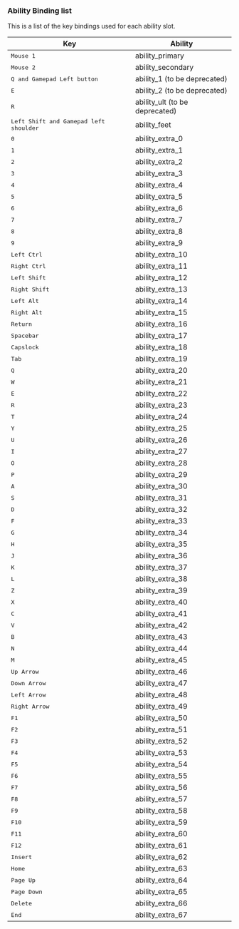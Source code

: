 ### Ability Binding list

This is a list of the key bindings used for each ability slot.

| Key | Ability |
| --- | ------- |
| <kbd>Mouse 1</kbd> | ability_primary |
| <kbd>Mouse 2</kbd> | ability_secondary |
| <kbd>Q and Gamepad Left button</kbd> | ability_1 (to be deprecated) |
| <kbd>E</kbd> | ability_2 (to be deprecated) |
| <kbd>R</kbd> | ability_ult (to be deprecated) |
| <kbd>Left Shift and Gamepad left shoulder</kbd> | ability_feet |
| <kbd>0</kbd> | ability_extra_0 |
| <kbd>1</kbd> | ability_extra_1 |
| <kbd>2</kbd> | ability_extra_2 |
| <kbd>3</kbd> | ability_extra_3 |
| <kbd>4</kbd> | ability_extra_4 |
| <kbd>5</kbd> | ability_extra_5 |
| <kbd>6</kbd> | ability_extra_6 |
| <kbd>7</kbd> | ability_extra_7 |
| <kbd>8</kbd> | ability_extra_8 |
| <kbd>9</kbd> | ability_extra_9 |
| <kbd>Left Ctrl</kbd> | ability_extra_10 |
| <kbd>Right Ctrl</kbd> | ability_extra_11 |
| <kbd>Left Shift</kbd> | ability_extra_12 |
| <kbd>Right Shift</kbd> | ability_extra_13 |
| <kbd>Left Alt</kbd> | ability_extra_14 |
| <kbd>Right Alt</kbd> | ability_extra_15 |
| <kbd>Return</kbd> | ability_extra_16 |
| <kbd>Spacebar</kbd> | ability_extra_17 |
| <kbd>Capslock</kbd> | ability_extra_18 |
| <kbd>Tab</kbd> | ability_extra_19 |
| <kbd>Q</kbd> | ability_extra_20 |
| <kbd>W</kbd> | ability_extra_21 |
| <kbd>E</kbd> | ability_extra_22 |
| <kbd>R</kbd> | ability_extra_23 |
| <kbd>T</kbd> | ability_extra_24 |
| <kbd>Y</kbd> | ability_extra_25 |
| <kbd>U</kbd> | ability_extra_26 |
| <kbd>I</kbd> | ability_extra_27 |
| <kbd>O</kbd> | ability_extra_28 |
| <kbd>P</kbd> | ability_extra_29 |
| <kbd>A</kbd> | ability_extra_30 |
| <kbd>S</kbd> | ability_extra_31 |
| <kbd>D</kbd> | ability_extra_32 |
| <kbd>F</kbd> | ability_extra_33 |
| <kbd>G</kbd> | ability_extra_34 |
| <kbd>H</kbd> | ability_extra_35 |
| <kbd>J</kbd> | ability_extra_36 |
| <kbd>K</kbd> | ability_extra_37 |
| <kbd>L</kbd> | ability_extra_38 |
| <kbd>Z</kbd> | ability_extra_39 |
| <kbd>X</kbd> | ability_extra_40 |
| <kbd>C</kbd> | ability_extra_41 |
| <kbd>V</kbd> | ability_extra_42 |
| <kbd>B</kbd> | ability_extra_43 |
| <kbd>N</kbd> | ability_extra_44 |
| <kbd>M</kbd> | ability_extra_45 |
| <kbd>Up Arrow</kbd> | ability_extra_46 |
| <kbd>Down Arrow |ability_extra_47 |
| <kbd>Left Arrow</kbd> | ability_extra_48 |
| <kbd>Right Arrow</kbd> | ability_extra_49 |
| <kbd>F1</kbd> | ability_extra_50 |
| <kbd>F2</kbd> | ability_extra_51 |
| <kbd>F3</kbd> | ability_extra_52 |
| <kbd>F4</kbd> | ability_extra_53 |
| <kbd>F5</kbd> | ability_extra_54 |
| <kbd>F6</kbd> | ability_extra_55 |
| <kbd>F7</kbd> | ability_extra_56 |
| <kbd>F8</kbd> | ability_extra_57 |
| <kbd>F9</kbd> | ability_extra_58 |
| <kbd>F10</kbd> | ability_extra_59 |
| <kbd>F11</kbd> | ability_extra_60 |
| <kbd>F12</kbd> | ability_extra_61 |
| <kbd>Insert</kbd> | ability_extra_62 |
| <kbd>Home</kbd> | ability_extra_63 |
| <kbd>Page Up</kbd> | ability_extra_64 |
| <kbd>Page Down</kbd> | ability_extra_65 |
| <kbd>Delete</kbd> | ability_extra_66 |
| <kbd>End</kbd> | ability_extra_67 |

